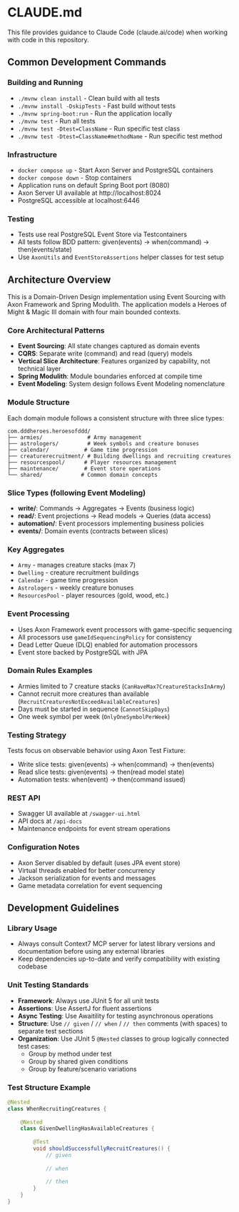 # CLAUDE.md

This file provides guidance to Claude Code (claude.ai/code) when working with code in this repository.

## Common Development Commands

### Building and Running
- `./mvnw clean install` - Clean build with all tests
- `./mvnw install -DskipTests` - Fast build without tests
- `./mvnw spring-boot:run` - Run the application locally
- `./mvnw test` - Run all tests
- `./mvnw test -Dtest=ClassName` - Run specific test class
- `./mvnw test -Dtest=ClassName#methodName` - Run specific test method

### Infrastructure
- `docker compose up` - Start Axon Server and PostgreSQL containers
- `docker compose down` - Stop containers
- Application runs on default Spring Boot port (8080)
- Axon Server UI available at http://localhost:8024
- PostgreSQL accessible at localhost:6446

### Testing
- Tests use real PostgreSQL Event Store via Testcontainers
- All tests follow BDD pattern: given(events) → when(command) → then(events/state)
- Use `AxonUtils` and `EventStoreAssertions` helper classes for test setup

## Architecture Overview

This is a Domain-Driven Design implementation using Event Sourcing with Axon Framework and Spring Modulith. The application models a Heroes of Might & Magic III domain with four main bounded contexts.

### Core Architectural Patterns
- **Event Sourcing**: All state changes captured as domain events
- **CQRS**: Separate write (command) and read (query) models
- **Vertical Slice Architecture**: Features organized by capability, not technical layer
- **Spring Modulith**: Module boundaries enforced at compile time
- **Event Modeling**: System design follows Event Modeling nomenclature

### Module Structure
Each domain module follows a consistent structure with three slice types:

```
com.dddheroes.heroesofddd/
├── armies/              # Army management
├── astrologers/         # Week symbols and creature bonuses
├── calendar/           # Game time progression
├── creaturerecruitment/ # Building dwellings and recruiting creatures
├── resourcespool/      # Player resources management
├── maintenance/        # Event store operations
└── shared/            # Common domain concepts
```

### Slice Types (following Event Modeling)
- **write/**: Commands → Aggregates → Events (business logic)
- **read/**: Event projections → Read models → Queries (data access)
- **automation/**: Event processors implementing business policies
- **events/**: Domain events (contracts between slices)

### Key Aggregates
- `Army` - manages creature stacks (max 7)
- `Dwelling` - creature recruitment buildings
- `Calendar` - game time progression
- `Astrologers` - weekly creature bonuses
- `ResourcesPool` - player resources (gold, wood, etc.)

### Event Processing
- Uses Axon Framework event processors with game-specific sequencing
- All processors use `gameIdSequencingPolicy` for consistency
- Dead Letter Queue (DLQ) enabled for automation processors
- Event store backed by PostgreSQL with JPA

### Domain Rules Examples
- Armies limited to 7 creature stacks (`CanHaveMax7CreatureStacksInArmy`)
- Cannot recruit more creatures than available (`RecruitCreaturesNotExceedAvailableCreatures`)
- Days must be started in sequence (`CannotSkipDays`)
- One week symbol per week (`OnlyOneSymbolPerWeek`)

### Testing Strategy
Tests focus on observable behavior using Axon Test Fixture:
- Write slice tests: given(events) → when(command) → then(events)
- Read slice tests: given(events) → then(read model state)
- Automation tests: when(event) → then(command issued)

### REST API
- Swagger UI available at `/swagger-ui.html`
- API docs at `/api-docs`
- Maintenance endpoints for event stream operations

### Configuration Notes
- Axon Server disabled by default (uses JPA event store)
- Virtual threads enabled for better concurrency
- Jackson serialization for events and messages
- Game metadata correlation for event sequencing

## Development Guidelines

### Library Usage
- Always consult Context7 MCP server for latest library versions and documentation before using any external libraries
- Keep dependencies up-to-date and verify compatibility with existing codebase

### Unit Testing Standards
- **Framework**: Always use JUnit 5 for all unit tests
- **Assertions**: Use AssertJ for fluent assertions
- **Async Testing**: Use Awaitility for testing asynchronous operations
- **Structure**: Use `// given` / `// when` / `// then` comments (with spaces) to separate test sections
- **Organization**: Use JUnit 5 `@Nested` classes to group logically connected test cases:
  - Group by method under test
  - Group by shared given conditions
  - Group by feature/scenario variations

### Test Structure Example
```java
@Nested
class WhenRecruitingCreatures {
    
    @Nested
    class GivenDwellingHasAvailableCreatures {
        
        @Test
        void shouldSuccessfullyRecruitCreatures() {
            // given
            
            // when
            
            // then
        }
    }
}